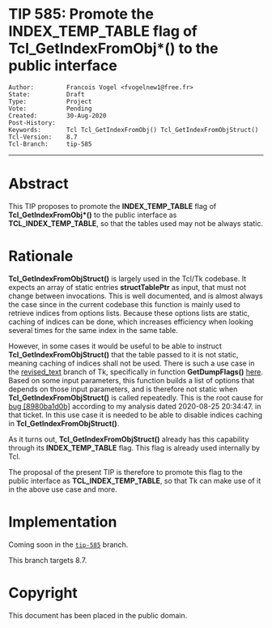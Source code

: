 # TIP 585: Promote the INDEX_TEMP_TABLE flag of Tcl_GetIndexFromObj*() to the public interface
	Author:         Francois Vogel <fvogelnew1@free.fr>
	State:          Draft
	Type:           Project
	Vote:           Pending
	Created:        30-Aug-2020
	Post-History:   
	Keywords:       Tcl Tcl_GetIndexFromObj() Tcl_GetIndexFromObjStruct()
	Tcl-Version:    8.7
	Tcl-Branch:     tip-585
-----

# Abstract

This TIP proposes to promote the <b>INDEX\_TEMP\_TABLE</b> flag of <b>Tcl\_GetIndexFromObj*()</b> to the public interface as <b>TCL\_INDEX\_TEMP\_TABLE</b>, so that the tables used may not be always static.

# Rationale

<b>Tcl\_GetIndexFromObjStruct()</b> is largely used in the Tcl/Tk codebase.
It expects an array of static entries <b>structTablePtr</b> as input, that must not change between invocations. This is well documented, and is almost always the case since in the current codebase this function is mainly used to retrieve indices from options lists. Because these options lists are static, caching of indices can be done, which increases efficiency when looking several times for the same index in the same table.

However, in some cases it would be useful to be able to instruct <b>Tcl\_GetIndexFromObjStruct()</b> that the table passed to it is not static, meaning caching of indices shall not be used. There is such a use case in the [revised_text](https://core.tcl-lang.org/tk/timeline?r=revised_text) branch of Tk, specifically in function <b>GetDumpFlags()</b> [here](https://core.tcl-lang.org/tk/artifact/3a0f54457fe24143?ln=7264,7329). Based on some input parameters, this function builds a list of options that depends on those input parameters, and is therefore not static when <b>Tcl\_GetIndexFromObjStruct()</b> is called repeatedly. This is the root cause for [bug \[8980ba1d0b\]](https://core.tcl-lang.org/tk/tktview?name=8980ba1d0b) according to my analysis dated 2020-08-25 20:34:47. in that ticket. In this use case it is needed to be able to disable indices caching in <b>Tcl\_GetIndexFromObjStruct()</b>.

As it turns out, <b>Tcl\_GetIndexFromObjStruct()</b> already has this capability through its <b>INDEX\_TEMP\_TABLE</b> flag. This flag is already used internally by Tcl.

The proposal of the present TIP is therefore to promote this flag to the public interface as <b>TCL\_INDEX\_TEMP\_TABLE</b>, so that Tk can make use of it in the above use case and more.

# Implementation

Coming soon in the [`tip-585`](https://core.tcl-lang.org/tk/timeline?r=tip-585&unhide) branch.

This branch targets 8.7.

# Copyright

This document has been placed in the public domain.
